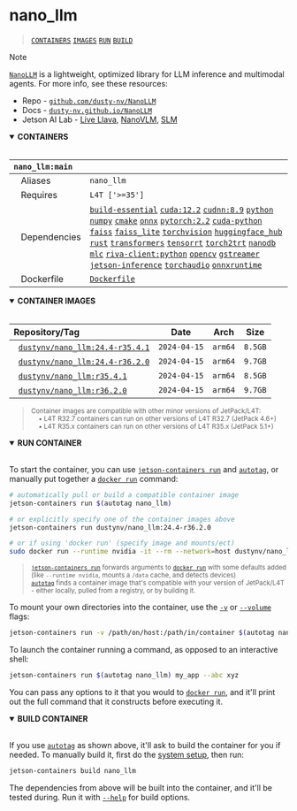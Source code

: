 # nano_llm

> [`CONTAINERS`](#user-content-containers) [`IMAGES`](#user-content-images) [`RUN`](#user-content-run) [`BUILD`](#user-content-build)


> [!NOTE]  
> [`NanoLLM`](https://dusty-nv.github.io/NanoLLM) is a lightweight, optimized library for LLM inference and multimodal agents.
> For more info, see these resources:
> * Repo - [`github.com/dusty-nv/NanoLLM`](https://github.com/dusty-nv/NanoLLM)
> * Docs - [`dusty-nv.github.io/NanoLLM`](https://dusty-nv.github.io/NanoLLM)
> * Jetson AI Lab - [Live Llava](https://www.jetson-ai-lab.com/tutorial_live-llava.html), [NanoVLM](https://www.jetson-ai-lab.com/tutorial_nano-vlm.html), [SLM](https://www.jetson-ai-lab.com/tutorial_slm.html)
<details open>
<summary><b><a id="containers">CONTAINERS</a></b></summary>
<br>

| **`nano_llm:main`** | |
| :-- | :-- |
| &nbsp;&nbsp;&nbsp;Aliases | `nano_llm` |
| &nbsp;&nbsp;&nbsp;Requires | `L4T ['>=35']` |
| &nbsp;&nbsp;&nbsp;Dependencies | [`build-essential`](/packages/build/build-essential) [`cuda:12.2`](/packages/cuda/cuda) [`cudnn:8.9`](/packages/cuda/cudnn) [`python`](/packages/build/python) [`numpy`](/packages/numpy) [`cmake`](/packages/build/cmake/cmake_pip) [`onnx`](/packages/onnx) [`pytorch:2.2`](/packages/pytorch) [`cuda-python`](/packages/cuda/cuda-python) [`faiss`](/packages/vectordb/faiss) [`faiss_lite`](/packages/vectordb/faiss_lite) [`torchvision`](/packages/pytorch/torchvision) [`huggingface_hub`](/packages/llm/huggingface_hub) [`rust`](/packages/build/rust) [`transformers`](/packages/llm/transformers) [`tensorrt`](/packages/tensorrt) [`torch2trt`](/packages/pytorch/torch2trt) [`nanodb`](/packages/vectordb/nanodb) [`mlc`](/packages/llm/mlc) [`riva-client:python`](/packages/audio/riva-client) [`opencv`](/packages/opencv) [`gstreamer`](/packages/gstreamer) [`jetson-inference`](/packages/jetson-inference) [`torchaudio`](/packages/pytorch/torchaudio) [`onnxruntime`](/packages/onnxruntime) |
| &nbsp;&nbsp;&nbsp;Dockerfile | [`Dockerfile`](Dockerfile) |

</details>

<details open>
<summary><b><a id="images">CONTAINER IMAGES</a></b></summary>
<br>

| Repository/Tag | Date | Arch | Size |
| :-- | :--: | :--: | :--: |
| &nbsp;&nbsp;[`dustynv/nano_llm:24.4-r35.4.1`](https://hub.docker.com/r/dustynv/nano_llm/tags) | `2024-04-15` | `arm64` | `8.5GB` |
| &nbsp;&nbsp;[`dustynv/nano_llm:24.4-r36.2.0`](https://hub.docker.com/r/dustynv/nano_llm/tags) | `2024-04-15` | `arm64` | `9.7GB` |
| &nbsp;&nbsp;[`dustynv/nano_llm:r35.4.1`](https://hub.docker.com/r/dustynv/nano_llm/tags) | `2024-04-15` | `arm64` | `8.5GB` |
| &nbsp;&nbsp;[`dustynv/nano_llm:r36.2.0`](https://hub.docker.com/r/dustynv/nano_llm/tags) | `2024-04-15` | `arm64` | `9.7GB` |

> <sub>Container images are compatible with other minor versions of JetPack/L4T:</sub><br>
> <sub>&nbsp;&nbsp;&nbsp;&nbsp;• L4T R32.7 containers can run on other versions of L4T R32.7 (JetPack 4.6+)</sub><br>
> <sub>&nbsp;&nbsp;&nbsp;&nbsp;• L4T R35.x containers can run on other versions of L4T R35.x (JetPack 5.1+)</sub><br>
</details>

<details open>
<summary><b><a id="run">RUN CONTAINER</a></b></summary>
<br>

To start the container, you can use [`jetson-containers run`](/docs/run.md) and [`autotag`](/docs/run.md#autotag), or manually put together a [`docker run`](https://docs.docker.com/engine/reference/commandline/run/) command:
```bash
# automatically pull or build a compatible container image
jetson-containers run $(autotag nano_llm)

# or explicitly specify one of the container images above
jetson-containers run dustynv/nano_llm:24.4-r36.2.0

# or if using 'docker run' (specify image and mounts/ect)
sudo docker run --runtime nvidia -it --rm --network=host dustynv/nano_llm:24.4-r36.2.0
```
> <sup>[`jetson-containers run`](/docs/run.md) forwards arguments to [`docker run`](https://docs.docker.com/engine/reference/commandline/run/) with some defaults added (like `--runtime nvidia`, mounts a `/data` cache, and detects devices)</sup><br>
> <sup>[`autotag`](/docs/run.md#autotag) finds a container image that's compatible with your version of JetPack/L4T - either locally, pulled from a registry, or by building it.</sup>

To mount your own directories into the container, use the [`-v`](https://docs.docker.com/engine/reference/commandline/run/#volume) or [`--volume`](https://docs.docker.com/engine/reference/commandline/run/#volume) flags:
```bash
jetson-containers run -v /path/on/host:/path/in/container $(autotag nano_llm)
```
To launch the container running a command, as opposed to an interactive shell:
```bash
jetson-containers run $(autotag nano_llm) my_app --abc xyz
```
You can pass any options to it that you would to [`docker run`](https://docs.docker.com/engine/reference/commandline/run/), and it'll print out the full command that it constructs before executing it.
</details>
<details open>
<summary><b><a id="build">BUILD CONTAINER</b></summary>
<br>

If you use [`autotag`](/docs/run.md#autotag) as shown above, it'll ask to build the container for you if needed.  To manually build it, first do the [system setup](/docs/setup.md), then run:
```bash
jetson-containers build nano_llm
```
The dependencies from above will be built into the container, and it'll be tested during.  Run it with [`--help`](/jetson_containers/build.py) for build options.
</details>
